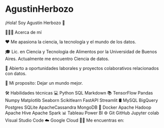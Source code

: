 # AgustinHerbozo

 ¡Hola! Soy Agustin Herbozo 🚀

 👨🏻‍💻  Acerca de mí
 
❤️   Me apasiona la ciencia, la tecnología y el mundo de los datos.

🎓   Lic. en Ciencia y Tecnologia de Alimentos por la Universidad de Buenos Aires. Actualmente me encuentro Ciencia de datos.

💼   Abierto a oportunidades laborales y proyectos colaborativos relacionados con datos.

🌱   Mi proposito: Dejar un mundo mejor. 



🛠  Habilidades técnicas
💻   Python SQL Markdown
📚   TensorFlow Pandas Numpy Matplotlib Seaborn Scikitlearn FastAPI Streamlit
🛢   MySQL BigQuery Postgres SQLite ApacheCassandra MongoDB
🔧   Docker Apache Hadoop Apache Hive Apache Spark
📊   Tableau Power BI
⚙️   Git GitHub Jupyter colab Visual Studio Code
☁️   Google Cloud
🤝🏻  Me encuentras en:
